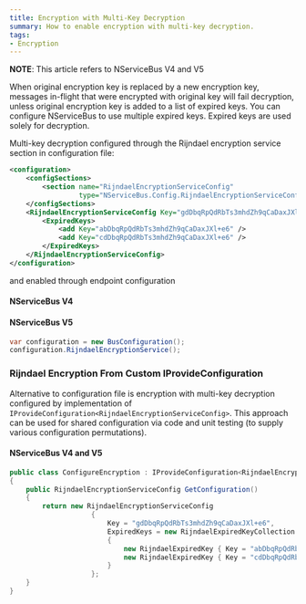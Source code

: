 ```yaml
---
title: Encryption with Multi-Key Decryption
summary: How to enable encryption with multi-key decryption.
tags:
- Encryption
---
```


**NOTE**: This article refers to NServiceBus V4 and V5

When original encryption key is replaced by a new encryption key, messages in-flight that were encrypted with original key will fail decryption, unless original encryption key is added to a list of expired keys. You can configure NServiceBus to use multiple expired keys. Expired keys are used solely for decryption.

Multi-key decryption configured through the Rijndael encryption service section in configuration file:

```xml
<configuration>
    <configSections>
        <section name="RijndaelEncryptionServiceConfig" 
                 type="NServiceBus.Config.RijndaelEncryptionServiceConfig, NServiceBus.Core" />
	</configSections>
	<RijndaelEncryptionServiceConfig Key="gdDbqRpQdRbTs3mhdZh9qCaDaxJXl+e6">
  		<ExpiredKeys>
    		<add Key="abDbqRpQdRbTs3mhdZh9qCaDaxJXl+e6" />
    		<add Key="cdDbqRpQdRbTs3mhdZh9qCaDaxJXl+e6" />
  		</ExpiredKeys>
	</RijndaelEncryptionServiceConfig>
</configuration>
```

and enabled through endpoint configuration

#### NServiceBus V4

<!-- import RijndaelEncryptionServiceSimpleV4 -->

#### NServiceBus V5

```c#
var configuration = new BusConfiguration();
configuration.RijndaelEncryptionService();
```

### Rijndael Encryption From Custom IProvideConfiguration

Alternative to configuration file is encryption with multi-key decryption configured by implementation of ```IProvideConfiguration<RijndaelEncryptionServiceConfig>```. This approach can be used for shared configuration via code and unit testing (to supply various configuration permutations).

#### NServiceBus V4 and V5

```c#
public class ConfigureEncryption : IProvideConfiguration<RijndaelEncryptionServiceConfig>
{
	public RijndaelEncryptionServiceConfig GetConfiguration()
    {
        return new RijndaelEncryptionServiceConfig 
					{ 
						Key = "gdDbqRpQdRbTs3mhdZh9qCaDaxJXl+e6",
						ExpiredKeys = new RijndaelExpiredKeyCollection
                		{
                    		new RijndaelExpiredKey { Key = "abDbqRpQdRbTs3mhdZh9qCaDaxJXl+e6" },
		                    new RijndaelExpiredKey { Key = "cdDbqRpQdRbTs3mhdZh9qCaDaxJXl+e6" }
						}
					};
    }
}
```
